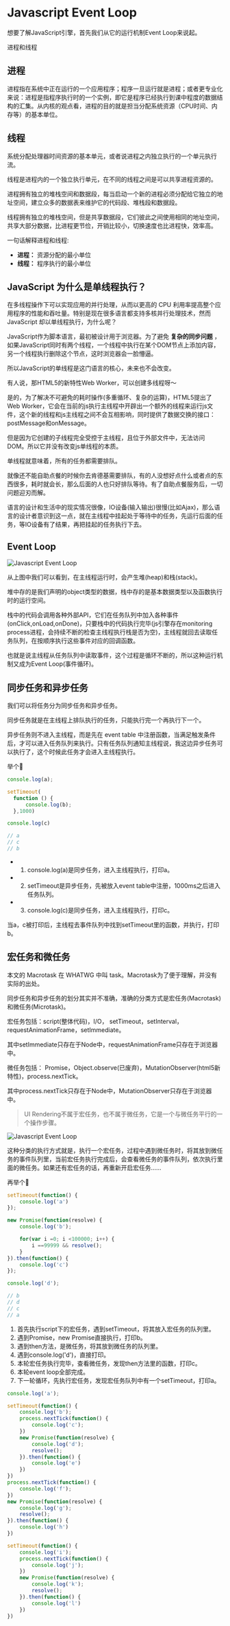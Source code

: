 # Javascript Event Loop

想要了解JavaScript引擎，首先我们从它的运行机制Event Loop来说起。

进程和线程

## 进程

进程指在系统中正在运行的一个应用程序；程序一旦运行就是进程；或者更专业化来说：进程是指程序执行时的一个实例，即它是程序已经执行到课中程度的数据结构的汇集。从内核的观点看，进程的目的就是担当分配系统资源（CPU时间、内存等）的基本单位。


## 线程

系统分配处理器时间资源的基本单元，或者说进程之内独立执行的一个单元执行流。

线程是进程内的一个独立执行单元，在不同的线程之间是可以共享进程资源的。

进程拥有独立的堆栈空间和数据段，每当启动一个新的进程必须分配给它独立的地址空间，建立众多的数据表来维护它的代码段、堆栈段和数据段。

线程拥有独立的堆栈空间，但是共享数据段，它们彼此之间使用相同的地址空间，共享大部分数据，比进程更节俭，开销比较小，切换速度也比进程快，效率高。

一句话解释进程和线程:

- **进程：** 资源分配的最小单位
- **线程：** 程序执行的最小单位


## JavaScript 为什么是单线程执行？

在多线程操作下可以实现应用的并行处理，从而以更高的 CPU 利用率提高整个应用程序的性能和吞吐量。特别是现在很多语言都支持多核并行处理技术，然而 JavaScript 却以单线程执行，为什么呢？

JavaScript作为脚本语言，最初被设计用于浏览器。为了避免 **复杂的同步问题** ，如果JavaScript同时有两个线程，一个线程中执行在某个DOM节点上添加内容，另一个线程执行删除这个节点，这时浏览器会一脸懵逼。

所以JavaScript的单线程是这门语言的核心，未来也不会改变。

有人说，那HTML5的新特性Web Worker，可以创建多线程呀～

是的，为了解决不可避免的耗时操作(多重循环、复杂的运算)，HTML5提出了Web Worker，它会在当前的js执行主线程中开辟出一个额外的线程来运行js文件，这个新的线程和js主线程之间不会互相影响，同时提供了数据交换的接口：postMessage和onMessage。

但是因为它创建的子线程完全受控于主线程，且位于外部文件中，无法访问DOM。所以它并没有改变js单线程的本质。

单线程就意味着，所有的任务都需要排队。

就像还不能自助点餐的时候你去肯德基需要排队，有的人没想好点什么或者点的东西很多，耗时就会长，那么后面的人也只好排队等待。有了自助点餐服务后，一切问题迎刃而解。


语言的设计和生活中的现实情况很像，IO设备(输入输出)很慢(比如Ajax)，那么语言的设计者意识到这一点，就在主线程中挂起处于等待中的任务，先运行后面的任务，等IO设备有了结果，再把挂起的任务执行下去。



## Event Loop

![Javascript Event Loop](../assets/javascript-event-loop.jpg)

从上图中我们可以看到，在主线程运行时，会产生堆(heap)和栈(stack)。

堆中存的是我们声明的object类型的数据，栈中存的是基本数据类型以及函数执行时的运行空间。

栈中的代码会调用各种外部API，它们在任务队列中加入各种事件(onClick,onLoad,onDone)，只要栈中的代码执行完毕(js引擎存在monitoring process进程，会持续不断的检查主线程执行栈是否为空)，主线程就回去读取任务队列，在按顺序执行这些事件对应的回调函数。

也就是说主线程从任务队列中读取事件，这个过程是循环不断的，所以这种运行机制又成为Event Loop(事件循环)。

## 同步任务和异步任务

我们可以将任务分为同步任务和异步任务。

同步任务就是在主线程上排队执行的任务，只能执行完一个再执行下一个。

异步任务则不进入主线程，而是先在 event table 中注册函数，当满足触发条件后，才可以进入任务队列来执行。只有任务队列通知主线程说，我这边异步任务可以执行了，这个时候此任务才会进入主线程执行。

举个🌰

```js
console.log(a);

setTimeout(
  function () {
      console.log(b);
  },1000)

console.log(c)  

// a
// c
// b
```

- 1. console.log(a)是同步任务，进入主线程执行，打印a。
- 2. setTimeout是异步任务，先被放入event table中注册，1000ms之后进入任务队列。
- 3. console.log(c)是同步任务，进入主线程执行，打印c。

当a，c被打印后，主线程去事件队列中找到setTimeout里的函数，并执行，打印b。


## 宏任务和微任务

本文的 Macrotask 在 WHATWG 中叫 task。Macrotask为了便于理解，并没有实际的出处。

同步任务和异步任务的划分其实并不准确，准确的分类方式是宏任务(Macrotask)和微任务(Microtask)。

宏任务包括：script(整体代码)，I/O， setTimeout，setInterval，requestAnimationFrame，setImmediate。

其中setImmediate只存在于Node中，requestAnimationFrame只存在于浏览器中。

微任务包括： Promise，Object.observe(已废弃)，MutationObserver(html5新特性)，process.nextTick。

其中process.nextTick只存在于Node中，MutationObserver只存在于浏览器中。

> UI Rendering不属于宏任务，也不属于微任务，它是一个与微任务平行的一个操作步骤。


![Javascript Event Loop](../assets/javascript-event-loop.jpg)

这种分类的执行方式就是，执行一个宏任务，过程中遇到微任务时，将其放到微任务的事件队列里，当前宏任务执行完成后，会查看微任务的事件队列，依次执行里面的微任务。如果还有宏任务的话，再重新开启宏任务……

再举个🌰

```js
setTimeout(function() {
	console.log('a')
});

new Promise(function(resolve) {
	console.log('b');

	for(var i =0; i <100000; i++) {
		i ==99999 && resolve();
	}
}).then(function() {
	console.log('c')
});

console.log('d');

// b
// d
// c
// a
```

1. 首先执行script下的宏任务，遇到setTimeout，将其放入宏任务的队列里。
2. 遇到Promise，new Promise直接执行，打印b。
3. 遇到then方法，是微任务，将其放到微任务的队列里。
4. 遇到console.log('d')，直接打印。
5. 本轮宏任务执行完毕，查看微任务，发现then方法里的函数，打印c。
6. 本轮event loop全部完成。
7. 下一轮循环，先执行宏任务，发现宏任务队列中有一个setTimeout，打印a。


```js
console.log('a');

setTimeout(function() {
    console.log('b');
    process.nextTick(function() {
        console.log('c');
    })
    new Promise(function(resolve) {
        console.log('d');
        resolve();
    }).then(function() {
        console.log('e')
    })
})
process.nextTick(function() {
    console.log('f');
})
new Promise(function(resolve) {
    console.log('g');
    resolve();
}).then(function() {
    console.log('h')
})

setTimeout(function() {
    console.log('i');
    process.nextTick(function() {
        console.log('j');
    })
    new Promise(function(resolve) {
        console.log('k');
        resolve();
    }).then(function() {
        console.log('l')
    })
})
```

